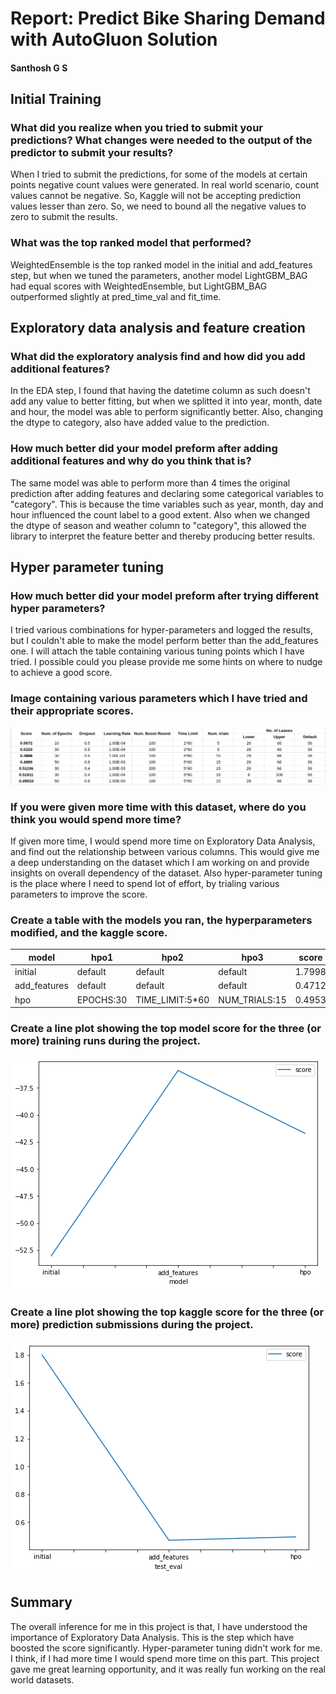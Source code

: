 # Report: Predict Bike Sharing Demand with AutoGluon Solution
#### Santhosh G S

## Initial Training
### What did you realize when you tried to submit your predictions? What changes were needed to the output of the predictor to submit your results?
When I tried to submit the predictions, for some of the models at certain points negative count values were generated. In real world scenario, count values cannot be negative. So, Kaggle will not be accepting prediction values lesser than zero. So, we need to bound all the negative values to zero to submit the results.

### What was the top ranked model that performed?
WeightedEnsemble is the top ranked model in the initial and add_features step, but when we tuned the parameters, another model LightGBM_BAG had equal scores with WeightedEnsemble, but LightGBM_BAG outperformed slightly at pred_time_val and fit_time.

## Exploratory data analysis and feature creation
### What did the exploratory analysis find and how did you add additional features?
In the EDA step, I found that having the datetime column as such doesn't add any value to better fitting, but when we splitted it into year, month, date and hour, the model was able to perform significantly better. Also, changing the dtype to category, also have added value to the prediction. 

### How much better did your model preform after adding additional features and why do you think that is?
The same model was able to perform more than 4 times the original prediction after adding features and declaring some categorical variables to "category". This is because the time variables such as year, month, day and hour influenced the count label to a good extent. Also when we changed the dtype of season and weather column to "category", this allowed the library to interpret the feature better and thereby producing better results.

## Hyper parameter tuning
### How much better did your model preform after trying different hyper parameters?
I tried various combinations for hyper-parameters and logged the results, but I couldn't able to make the model perform better than the add_features one. I will attach the table containing various tuning points which I have tried. I possible could you please provide me some hints on where to nudge to achieve a good score.

### Image containing various parameters which I have tried and their appropriate scores.

![parameter_tuning.png](img/parameter_tuning.png)

### If you were given more time with this dataset, where do you think you would spend more time?
If given more time, I would spend more time on Exploratory Data Analysis, and find out the relationship between various columns. This would give me a deep understanding on the dataset which I am working on and provide insights on overall dependency of the dataset. Also hyper-parameter tuning is the place where I need to spend lot of effort, by trialing various parameters to improve the score.

### Create a table with the models you ran, the hyperparameters modified, and the kaggle score.
|model|hpo1|hpo2|hpo3|score|
|--|--|--|--|--|
|initial|default|default|default|1.7998|
|add_features|default|default|default|0.4712|
|hpo|EPOCHS:30|TIME_LIMIT:5*60|NUM_TRIALS:15|0.4953|

### Create a line plot showing the top model score for the three (or more) training runs during the project.


![model_train_score.png](img/model_train_score.png)

### Create a line plot showing the top kaggle score for the three (or more) prediction submissions during the project.


![model_test_score.png](img/model_test_score.png)

## Summary
The overall inference for me in this project is that, I have understood the importance of Exploratory Data Analysis. This is the step which have boosted the score significantly. Hyper-parameter tuning didn't work for me. I think, if I had more time I would spend more time on this part. This project gave me great learning opportunity, and it was really fun working on the real world datasets.
